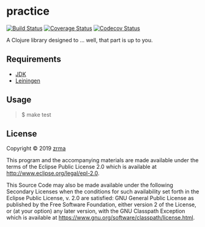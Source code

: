 # practice

[![Build Status](https://travis-ci.org/zrma/clojure.svg?branch=master)](https://travis-ci.org/zrma/clojure)
[![Coverage Status](https://coveralls.io/repos/github/zrma/clojure/badge.svg?branch=master)](https://coveralls.io/github/zrma/clojure?branch=master)
[![Codecov Status](https://codecov.io/gh/zrma/clojure/branch/master/graphs/badge.svg)](https://codecov.io/gh/zrma/clojure)

A Clojure library designed to ... well, that part is up to you.

## Requirements

* [JDK](https://aws.amazon.com/ko/corretto/)  
* [Leiningen](https://leiningen.org/)

## Usage

> $ make test

## License

Copyright © 2019 [zrma](https://github.com/zrma)

This program and the accompanying materials are made available under the
terms of the Eclipse Public License 2.0 which is available at
http://www.eclipse.org/legal/epl-2.0.

This Source Code may also be made available under the following Secondary
Licenses when the conditions for such availability set forth in the Eclipse
Public License, v. 2.0 are satisfied: GNU General Public License as published by
the Free Software Foundation, either version 2 of the License, or (at your
option) any later version, with the GNU Classpath Exception which is available
at https://www.gnu.org/software/classpath/license.html.
